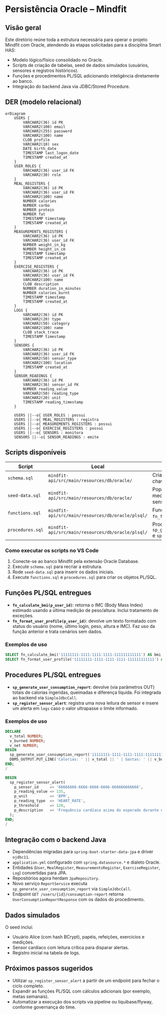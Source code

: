 # Persistência Oracle – Mindfit

## Visão geral
Este diretório reúne toda a estrutura necessária para operar o projeto Mindfit com Oracle, atendendo às etapas solicitadas para a disciplina Smart HAS:

- Modelo lógico/físico consolidado no Oracle.
- Scripts de criação de tabelas, seed de dados simulados (usuários, sensores e registros históricos).
- Funções e procedimentos PL/SQL adicionando inteligência diretamente ao banco.
- Integração do backend Java via JDBC/Stored Procedure.

## DER (modelo relacional)
```mermaid
erDiagram
    USERS {
        VARCHAR2(36) id PK
        VARCHAR2(100) email
        VARCHAR2(255) password
        VARCHAR2(100) name
        CLOB profile
        VARCHAR2(10) sex
        DATE birth_date
        TIMESTAMP last_logon_date
        TIMESTAMP created_at
    }
    USER_ROLES {
        VARCHAR2(36) user_id FK
        VARCHAR2(30) role
    }
    MEAL_REGISTERS {
        VARCHAR2(36) id PK
        VARCHAR2(36) user_id FK
        VARCHAR2(100) name
        NUMBER calories
        NUMBER carbo
        NUMBER protein
        NUMBER fat
        TIMESTAMP timestamp
        TIMESTAMP created_at
    }
    MEASUREMENTS_REGISTERS {
        VARCHAR2(36) id PK
        VARCHAR2(36) user_id FK
        NUMBER weight_in_kg
        NUMBER height_in_cm
        TIMESTAMP timestamp
        TIMESTAMP created_at
    }
    EXERCISE_REGISTERS {
        VARCHAR2(36) id PK
        VARCHAR2(36) user_id FK
        VARCHAR2(100) name
        CLOB description
        NUMBER duration_in_minutes
        NUMBER calories_burnt
        TIMESTAMP timestamp
        TIMESTAMP created_at
    }
    LOGS {
        VARCHAR2(36) id PK
        VARCHAR2(20) type
        VARCHAR2(50) category
        VARCHAR2(100) name
        CLOB stack_trace
        TIMESTAMP timestamp
    }
    SENSORS {
        VARCHAR2(36) id PK
        VARCHAR2(36) user_id FK
        VARCHAR2(50) sensor_type
        VARCHAR2(100) location
        TIMESTAMP created_at
    }
    SENSOR_READINGS {
        VARCHAR2(36) id PK
        VARCHAR2(36) sensor_id FK
        NUMBER reading_value
        VARCHAR2(50) reading_type
        VARCHAR2(20) unit
        TIMESTAMP reading_timestamp
    }

    USERS ||--o{ USER_ROLES : possui
    USERS ||--o{ MEAL_REGISTERS : registra
    USERS ||--o{ MEASUREMENTS_REGISTERS : possui
    USERS ||--o{ EXERCISE_REGISTERS : possui
    USERS ||--o{ SENSORS : monitora
    SENSORS ||--o{ SENSOR_READINGS : emite
```

## Scripts disponíveis

| Script | Local | Descrição |
| --- | --- | --- |
| `schema.sql` | `mindfit-api/src/main/resources/db/oracle/` | Cria todas as tabelas, índices e chaves estrangeiras (inclui sensores). |
| `seed-data.sql` | `mindfit-api/src/main/resources/db/oracle/` | Popular dados simulados de usuário, medições, refeições, exercícios, sensores e logs. |
| `functions.sql` | `mindfit-api/src/main/resources/db/oracle/plsql/` | Funções `fn_calculate_bmi` e `fn_format_user_profile`. |
| `procedures.sql` | `mindfit-api/src/main/resources/db/oracle/plsql/` | Procedures `sp_generate_user_consumption_report` e `sp_register_sensor_alert`. |

### Como executar os scripts no VS Code
1. Conecte-se ao banco Mindfit pela extensão Oracle Database.
2. Execute `schema.sql` para recriar a estrutura.
3. Rode `seed-data.sql` para inserir os dados iniciais.
4. Execute `functions.sql` e `procedures.sql` para criar os objetos PL/SQL.

## Funções PL/SQL entregues
- **`fn_calculate_bmi(p_user_id)`**: retorna o IMC (Body Mass Index) estimado usando a última medição de peso/altura. Inclui tratamento de exceções.
- **`fn_format_user_profile(p_user_id)`**: devolve um texto formatado com status do usuário (nome, último login, peso, altura e IMC). Faz uso da função anterior e trata cenários sem dados.

### Exemplos de uso
```sql
SELECT fn_calculate_bmi('11111111-1111-1111-1111-111111111111') AS bmi FROM dual;
SELECT fn_format_user_profile('11111111-1111-1111-1111-111111111111') AS resumo FROM dual;
```

## Procedures PL/SQL entregues
- **`sp_generate_user_consumption_report`**: devolve (via parâmetros OUT) totais de calorias ingeridas, queimadas e diferença líquida. Foi integrada ao backend via `SimpleJdbcCall`.
- **`sp_register_sensor_alert`**: registra uma nova leitura de sensor e insere um alerta em `logs` caso o valor ultrapasse o limite informado.

### Exemplos de uso
```sql
DECLARE
  v_total NUMBER;
  v_burned NUMBER;
  v_net NUMBER;
BEGIN
  sp_generate_user_consumption_report('11111111-1111-1111-1111-111111111111', v_total, v_burned, v_net);
  DBMS_OUTPUT.PUT_LINE('Calorias: ' || v_total || ' | Gastas: ' || v_burned || ' | Líquido: ' || v_net);
END;
/

BEGIN
  sp_register_sensor_alert(
    p_sensor_id     => '66666666-6666-6666-6666-666666666666',
    p_reading_value => 135,
    p_unit          => 'BPM',
    p_reading_type  => 'HEART_RATE',
    p_threshold     => 120,
    p_description   => 'Frequência cardíaca acima do esperado durante exercício.'
  );
END;
/
```

## Integração com o backend Java
- Dependências migradas para `spring-boot-starter-data-jpa` e driver `ojdbc11`.
- `application.yml` configurado com `spring.datasource.*` e dialeto Oracle.
- Entidades (`User`, `MealRegister`, `MeasurementsRegister`, `ExerciseRegister`, `Log`) convertidas para JPA.
- Repositórios agora herdam `JpaRepository`.
- Novo serviço `ReportService` executa `sp_generate_user_consumption_report` via `SimpleJdbcCall`.
- Endpoint `GET /users/{id}/consumption-report` retorna `UserConsumptionReportResponse` com os dados do procedimento.

## Dados simulados
O seed inclui:
- Usuário Alice (com hash BCrypt), papéis, refeições, exercícios e medições.
- Sensor cardíaco com leitura crítica para disparar alertas.
- Registro inicial na tabela de logs.

## Próximos passos sugeridos
- Utilizar `sp_register_sensor_alert` a partir de um endpoint para fechar o ciclo completo.
- Expandir as funções PL/SQL com cálculos adicionais (por exemplo, metas semanais).
- Automatizar a execução dos scripts via pipeline ou liquibase/flyway, conforme governança do time.
